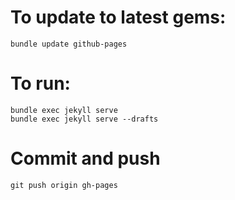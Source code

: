# To update to latest gems:

    bundle update github-pages

# To run:

    bundle exec jekyll serve
    bundle exec jekyll serve --drafts

# Commit and push

    git push origin gh-pages
